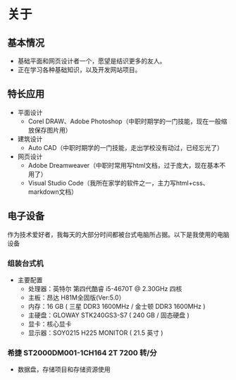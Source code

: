 # 关于

## 基本情况

- 基础平面和网页设计者一个，愿望是结识更多的友人。
- 正在学习各种基础知识，以及开发网站项目。

## 特长应用

- 平面设计
  - Corel DRAW、Adobe Photoshop（中职时期学的一门技能，现在一般缩放保存图片用）
- 建筑设计
  - Auto CAD（中职时期学的一门技能，走出学校没有动过，已经忘光了）
- 网页设计
  - Adobe Dreamweaver（中职时常用写html文档，过于庞大，现在基本不用了）
  - Visual Studio Code（我所在家学的软件之一，主力写html+css、markdown文档）

## 电子设备
作为技术爱好者，我每天的大部分时间都被台式电脑所占据。以下是我使用的电脑设备

### 组装台式机
- 主要配置
  - 处理器：英特尔 第四代酷睿 i5-4670T @ 2.30GHz 四核
  - 主板：昂达 H81M全固版(Ver:5.0）
  - 内存：16 GB ( 三星 DDR3 1600MHz / 金士顿 DDR3 1600MHz )
  - 主硬盘：GLOWAY STK240GS3-S7 ( 240 GB / 固态硬盘 )
  - 显卡：核心显卡
  - 显示器：SOY0215 H225 MONITOR ( 21.5 英寸 )

### 希捷 ST2000DM001-1CH164 2T 7200 转/分
- 数据盘，存储项目和存储资源使用